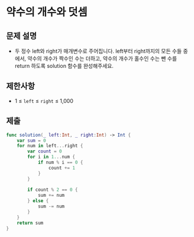 # 약수의 개수와 덧셈
## 문제 설명
- 두 정수 left와 right가 매개변수로 주어집니다. left부터 right까지의 모든 수들 중에서, 약수의 개수가 짝수인 수는 더하고, 약수의 개수가 홀수인 수는 뺀 수를 return 하도록 solution 함수를 완성해주세요.

## 제한사항
- 1 ≤ `left` ≤ `right` ≤ 1,000

## 제출

```swift
func solution(_ left:Int, _ right:Int) -> Int {
    var sum = 0
    for num in left...right {
        var count = 0
        for i in 1...num {
            if num % i == 0 {
                count += 1
            }
        }
        
        if count % 2 == 0 {
            sum += num
        } else {
            sum -= num
        }
    }
    return sum
}
```

